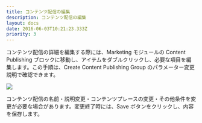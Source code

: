 ```yaml
---
title: コンテンツ配信の編集
description: コンテンツ配信の編集
layout: docs
date: 2016-06-03T10:21:23.333Z
priority: 3
---
```

コンテンツ配信の詳細を編集する際には、Marketing モジュールの Content Publishing ブロックに移動し、アイテムをダブルクリックし、必要な項目を編集します。この手順は、Create Content Publishing Group のパラメーター変更説明で確認できます。

![](../../../../../assets/images/docs/002-edit-content-publishing.PNG)

コンテンツ配信の名前・説明変更・コンテンツプレースの変更・その他条件を変更が必要な場合があります。変更終了時には、Save ボタンをクリックし、内容を保存します。